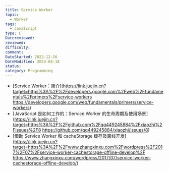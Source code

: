 ```yaml
---
title: Service Worker
topic:
  - Worker
tags:
  - JavaScript
type: C
Datereviewed: 
reviewed: 
difficulty: 
comment: 
DateStarted: 2022-12-16
DateModified: 2024-04-18
status: 
category: Programming
---
```


- [Service Worker：简介](https://link.juejin.cn?target=https%3A%2F%2Fdevelopers.google.com%2Fweb%2Ffundamentals%2Fprimers%2Fservice-workers https://developers.google.com/web/fundamentals/primers/service-workers)
- [JavaScript 是如何工作的：Service Worker 的生命周期及使用场景](https://link.juejin.cn?target=https%3A%2F%2Fgithub.com%2Fqq449245884%2Fxiaozhi%2Fissues%2F8 https://github.com/qq449245884/xiaozhi/issues/8)
- [借助 Service Worker 和 cacheStorage 缓存及离线开发](https://link.juejin.cn?target=https%3A%2F%2Fwww.zhangxinxu.com%2Fwordpress%2F2017%2F07%2Fservice-worker-cachestorage-offline-develop%2F https://www.zhangxinxu.com/wordpress/2017/07/service-worker-cachestorage-offline-develop/)
